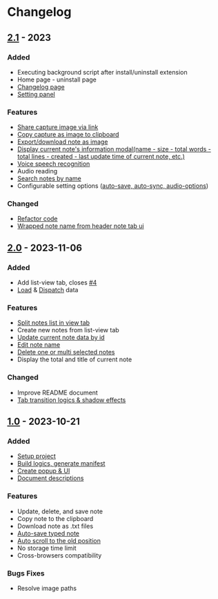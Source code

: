 # Changelog

## [2.1](https://github.com/thuongtruong1009/notix/releases/tag/v2.1) - 2023

### Added

-   Executing background script after install/uninstall extension
-   Home page - uninstall page
-   [Changelog page](https://github.com/thuongtruong1009/notix/pull/8/commits/42ccf10b432a71c7402be690e6d716a587788995)
-   [Setting panel](https://github.com/thuongtruong1009/notix/pull/8/commits/e677accd9fdc8e442901fb4b20825eb81d387048)

### Features

-   [Share capture image via link](https://github.com/thuongtruong1009/notix/pull/6/commits/7df79f3ff5a09eafc284623dd77e34e26e616ce4)
-   [Copy capture as image to clipboard](https://github.com/thuongtruong1009/notix/pull/6/commits/59134cb9adf094a755f91affc5e3c2b801c745c2)
-   [Export/download note as image](https://github.com/thuongtruong1009/notix/pull/6/commits/5eb43c59d0f8b0b0970bb3eb20d52a9b8721debe)
-   [Display current note's information modal(name - size - total words - total lines - created - last update time of current note, etc.)](https://github.com/thuongtruong1009/notix/pull/6/commits/4da47045274e9a480dd71d465c15a5c1b9efc448)
-   [Voice speech recognition](https://github.com/thuongtruong1009/notix/pull/6/commits/b492783b4b293257de9b5692f4cc6ad90ae3a03a)
-   Audio reading
-   [Search notes by name](https://github.com/thuongtruong1009/notix/pull/8/commits/669124b613ac6aa2f00fa892799eecf17270a956)
-   Configurable setting options ([auto-save, auto-sync, audio-options](https://github.com/thuongtruong1009/notix/pull/8/commits/304b029a9c30bdadedbb8085ad0e8a1c809bc7fe))

### Changed

-   [Refactor code](https://github.com/thuongtruong1009/notix/pull/8/commits/e7003f181767ade3a8088eb7ab03d879c7f696ce)
-   [Wrapped note name from header note tab ui](https://github.com/thuongtruong1009/notix/pull/6/commits/a0375ab56a55a154927c7ac1d5c8cba1d220d2e3)

## [2.0](https://github.com/thuongtruong1009/notix/releases/tag/v2.0) - 2023-11-06

### Added

-   Add list-view tab, closes [#4](https://github.com/thuongtruong1009/notix/pull/4)
-   [Load](https://github.com/thuongtruong1009/notix/commit/8c02c1bcf54bbed2147011e3cb66cce02bc61a6b) & [Dispatch](https://github.com/thuongtruong1009/notix/commit/96277d1fd23ba23c5c0fa9b7ca9f362f3226827c) data

### Features

-   [Split notes list in view tab](https://github.com/thuongtruong1009/notix/commit/3d3b97407041cd3d8d55e2af98a2af2ab41379e6)
-   Create new notes from list-view tab
-   [Update current note data by id](https://github.com/thuongtruong1009/notix/commit/1ff35c7b818bfc7a53a24cfaef915a87851bc588)
-   [Edit note name](https://github.com/thuongtruong1009/notix/commit/62228733b7f12f3a4833ce33bc044112ee0e8fbf)
-   [Delete one or multi selected notes](https://github.com/thuongtruong1009/notix/commit/c6daf3b5c8f7d8351c4f0c611d9c79024cff2091)
-   Display the total and title of current note

### Changed

-   Improve README document
-   [Tab transition logics & shadow effects](https://github.com/thuongtruong1009/notix/commit/36a4d8dcfd07e5c2eb69d460d675969997739ee9)

## [1.0](https://github.com/thuongtruong1009/notix/releases/tag/v1.0) - 2023-10-21

### Added

-   [Setup project](https://github.com/thuongtruong1009/notix/commit/03a5058aaf901c58e9f4fc04b8d5f041f7ebc021)
-   [Build logics, generate manifest](https://github.com/thuongtruong1009/notix/commit/390c5759de280c55bd33d0d6f174727dee3bb2af)
-   [Create popup & UI](https://github.com/thuongtruong1009/notix/commit/db0ceb43cbdd84b83734ed22e2300410624ba603)
-   [Document descriptions](https://github.com/thuongtruong1009/notix/commit/04698d1e268d17fc202aed229f3800bb3d2502e5)

### Features

-   Update, delete, and save note
-   Copy note to the clipboard
-   Download note as .txt files
-   [Auto-save typed note](https://github.com/thuongtruong1009/notix/commit/63c6391ee3d67f2e9d6ec76181daad6c5c09a133)
-   [Auto scroll to the old position](https://github.com/thuongtruong1009/notix/commit/28e64ef0452ce11f626ff568b4481693025c2440)
-   No storage time limit
-   Cross-browsers compatibility

### Bugs Fixes

-   Resolve image paths
